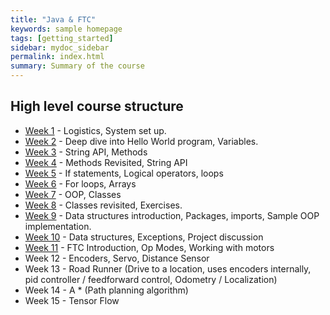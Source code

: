 ```yaml
---
title: "Java & FTC"
keywords: sample homepage
tags: [getting_started]
sidebar: mydoc_sidebar
permalink: index.html
summary: Summary of the course
---
```


## High level course structure
* [Week 1](https://rambethina.github.io/java/mydoc_week_one.html) - Logistics, System set up.
* [Week 2](https://rambethina.github.io/java/mydoc_week_two.html) - Deep dive into Hello World program, Variables.
* [Week 3](https://rambethina.github.io/java/mydoc_week_three.html) - String API, Methods
* [Week 4](https://rambethina.github.io/java/mydoc_week_four.html) - Methods Revisited, String API
* [Week 5](https://rambethina.github.io/java/mydoc_week_five.html) - If statements, Logical operators, loops
* [Week 6](https://rambethina.github.io/java/mydoc_week_six.html) - For loops, Arrays
* [Week 7](https://rambethina.github.io/java/mydoc_week_seven.html) - OOP, Classes
* [Week 8](https://rambethina.github.io/java/mydoc_week_eight.html) - Classes revisited, Exercises.
* [Week 9](https://rambethina.github.io/java/mydoc_week_nine.html) - Data structures introduction, Packages, imports, Sample OOP implementation.
* [Week 10](https://rambethina.github.io/java/mydoc_week_ten.html) - Data structures, Exceptions, Project discussion
* [Week 11](https://rambethina.github.io/java/mydoc_week_eleven.html) - FTC Introduction, Op Modes, Working with motors
* Week 12 - Encoders, Servo, Distance Sensor
* Week 13 - Road Runner (Drive to a location, uses encoders internally, pid controller / feedforward control, Odometry / Localization)
* Week 14 - A * (Path planning algorithm)
* Week 15 - Tensor Flow
